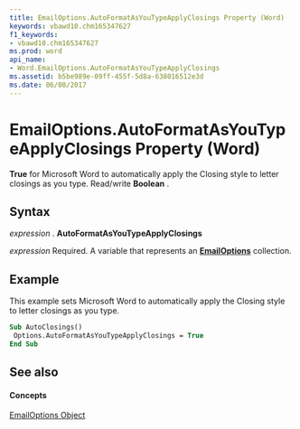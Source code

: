 ```yaml
---
title: EmailOptions.AutoFormatAsYouTypeApplyClosings Property (Word)
keywords: vbawd10.chm165347627
f1_keywords:
- vbawd10.chm165347627
ms.prod: word
api_name:
- Word.EmailOptions.AutoFormatAsYouTypeApplyClosings
ms.assetid: b5be989e-09ff-455f-5d8a-638016512e3d
ms.date: 06/08/2017
---
```



# EmailOptions.AutoFormatAsYouTypeApplyClosings Property (Word)

 **True** for Microsoft Word to automatically apply the Closing style to letter closings as you type. Read/write **Boolean** .


## Syntax

 _expression_ . **AutoFormatAsYouTypeApplyClosings**

 _expression_ Required. A variable that represents an **[EmailOptions](Word.EmailOptions.md)** collection.


## Example

This example sets Microsoft Word to automatically apply the Closing style to letter closings as you type.


```vb
Sub AutoClosings() 
 Options.AutoFormatAsYouTypeApplyClosings = True 
End Sub
```


## See also


#### Concepts


[EmailOptions Object](Word.EmailOptions.md)

